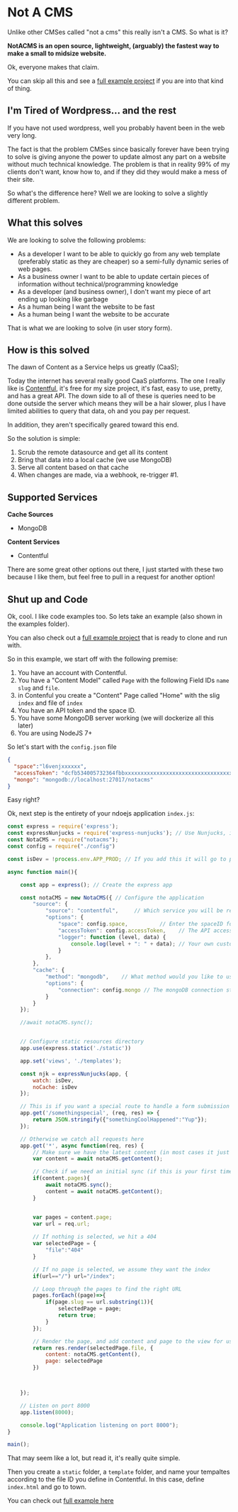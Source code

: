 # Not A CMS

Unlike other CMSes called "not a cms" this really isn't a CMS.  So what is it?

**NotACMS is an open source, lightweight, (arguably) the fastest way to make a small to midsize website.**

Ok, everyone makes that claim.

You can skip all this and see a [full example project](https://github.com/AddoSolutions/notacms-example) if you are into that kind of thing.

## I'm Tired of Wordpress… and the rest

If you have not used wordpress, well you probably havent been in the web very long.  

The fact is that the problem CMSes since basically forever have been trying to solve is giving anyone the power to update almost any part on a website without much technical knowledge. The problem is that in reality 99% of my clients don't want, know how to, and if they did they would make a mess of their site. 

So what's the difference here? Well we are looking to solve a slightly different problem.

## What this solves

We are looking to solve the following problems:

* As a developer I want to be able to quickly go from any web template (preferably static as they are cheaper) so a semi-fully dynamic series of web pages.
* As a business owner I want to be able to update certain pieces of information without technical/programming knowledge
* As a developer (and business owner), I don't want my piece of art ending up looking like garbage
* As a human being I want the website to be fast
* As a human being I want the website to be accurate

That is what we are looking to solve (in user story form).

## How is this solved

The dawn of Content as a Service helps us greatly (CaaS);

Today the internet has several really good CaaS platforms.  The one I really like is [Contentful](https://www.contentful.com/), it's free for my size project, it's fast, easy to use, pretty, and has a great API.  The down side to all of these is queries need to be done outside the server which means they will be a hair slower, plus I have limited abilities to query that data, oh and you pay per request.

In addition, they aren't specifically geared toward this end.

So the solution is simple:

1. Scrub the remote datasource and get all its content
2. Bring that data into a local cache (we use MongoDB)
3. Serve all content based on that cache
4. When changes are made, via a webhook, re-trigger #1.

## Supported Services

**Cache Sources**

* MongoDB

**Content Services**

* Contentful

There are some great other options out there, I just started with these two because I like them, but feel free to pull in a request for another option!

## Shut up and Code

Ok, cool.  I like code examples too.  So lets take an example (also shown in the examples folder).

You can also check out a [full example project](https://github.com/AddoSolutions/notacms-example) that is ready to clone and run with.

So in this example, we start off with the following premise:

1. You have an account with Contentful.
2. You have a "Content Model" called `Page` with the following Field IDs `name` `slug` and `file`.
23. in Contenful you create a "Content" Page called "Home" with the slig `index` and file of `index`
3. You have an API token and the space ID.
4. You have some MongoDB server working (we will dockerize all this later)
5. You are using NodeJS 7+

So let's start with the `config.json` file

```json
{
  "space":"l6venjxxxxxx",
  "accessToken": "dcfb534005732364fbbxxxxxxxxxxxxxxxxxxxxxxxxxxxxxxxxxx",
  "mongo": "mongodb://localhost:27017/notacms"
}
``` 

Easy right?

Ok, next step is the entirety of your ndoejs application `index.js`:

```javascript 1.8
const express = require('express');
const expressNunjucks = require('express-nunjucks'); // Use Nunjucks, it's nice :)
const NotaCMS = require("notacms");
const config = require("./config")

const isDev = !process.env.APP_PROD; // If you add this it will go to production mode

async function main(){

    const app = express(); // Create the express app

    const notaCMS = new NotaCMS({ // Configure the application
        "source": {
            "source": "contentful",     // Which service you will be retreiving data from (right now just contentful)
            "options": {
                "space": config.space,          // Enter the spaceID for the given contentful space (ex: l6venjzzzzzz)
                "accessToken": config.accessToken,    // The API access token
                "logger": function (level, data) {
                    console.log(level + ": " + data); // Your own custom logging method
                }
            },
        },
        "cache": {
            "method": "mongodb",    // What method would you like to use for your sync?
            "options": {
                "connection": config.mongo // The mongoDB connection string
            }
        }
    });

    //await notaCMS.sync();


    // Configure static resources directory
    app.use(express.static('./static'))

    app.set('views', './templates');

    const njk = expressNunjucks(app, {
        watch: isDev,
        noCache: isDev
    });

    // This is if you want a special route to handle a form submission for example
    app.get('/somethingspecial', (req, res) => {
        return JSON.stringify({"somethingCoolHappened":"Yup"});
    });

    // Otherwise we catch all requests here
    app.get('*', async function(req, res) {
        // Make sure we have the latest content (in most cases it just returns a cached variable).
        var content = await notaCMS.getContent();

        // Check if we need an initial sync (if this is your first time running and ther eare no pages)
        if(content.pages){
            await notaCMS.sync();
            content = await notaCMS.getContent();
        }


        var pages = content.page;
        var url = req.url;
        
        // If nothing is selected, we hit a 404
        var selectedPage = {
            "file":"404"
        }

        // If no page is selected, we assume they want the index
        if(url=="/") url="/index";

        // Loop through the pages to find the right URL
        pages.forEach((page)=>{
            if(page.slug == url.substring(1)){
                selectedPage = page;
                return true;
            }
        });

        // Render the page, and add content and page to the view for usage
        return res.render(selectedPage.file, {
            content: notaCMS.getContent(),
            page: selectedPage
        })



    });

    // Listen on port 8000
    app.listen(8000);

    console.log("Application listening on port 8000");
}

main();
```

That may seem like a lot, but read it, it's really quite simple.

Then you create a `static` folder, a `template` folder, and name your tempaltes according to the file ID you define in Contentful.  In this case, define `index.html` and go to town.

You can check out [full example here](/example)
